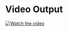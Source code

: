 # Video Output
[![Watch the video](https://www.shutterstock.com/shutterstock/videos/1102576935/thumb/2.jpg)](https://streamable.com/e/68u2n9?autoplay=1)
